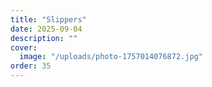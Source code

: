 ```yaml
---
title: "Slippers"
date: 2025-09-04
description: ""
cover:
  image: "/uploads/photo-1757014076872.jpg"
order: 35
---
```


